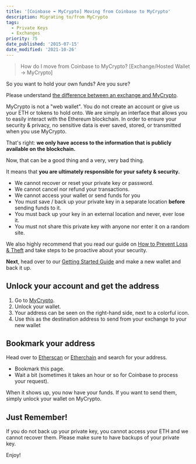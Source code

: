 ```yaml
---
title: '[Coinbase ➡ MyCrypto] Moving from Coinbase to MyCrypto'
description: Migrating to/from MyCrypto
tags:
  - Private Keys
  - Exchanges
priority: 75
date_published: '2015-07-15'
date_modified: '2021-10-26'
---
```


> How do I move from Coinbase to MyCrypto? [Exchange/Hosted Wallet -> MyCrypto]

So you want to hold your own funds? Are you sure?

Please understand [the difference between an exchange and MyCrypto](/general-knowledge/about-mycrypto/whats-the-difference-between-an-exchange-and-mycrypto).

MyCrypto is not a "web wallet". You do not create an account or give us your ETH or tokens to hold onto. We are simply an interface that allows you to easily interact with the Ethereum blockchain. In order to ensure your security & privacy, no sensitive data is ever saved, stored, or transmitted when you use MyCrypto.

That's right: **we only have access to the information that is publicly available on the blockchain.**

Now, that can be a good thing and a very, very bad thing.

It means that **you are ultimately responsible for your safety & security.**

- We cannot recover or reset your private key or password.
- We cannot cancel nor refund your transactions.
- We cannot access your wallet or send funds for you
- You must save / back up your private key in a separate location **before** sending funds to it.
- You must back up your key in an external location and never, ever lose it.
- You must not share this private key with anyone nor enter it on a random site.

We also highly recommend that you read our guide on [How to Prevent Loss & Theft](/staying-safe/protecting-yourself-and-your-funds) and take steps to be proactive about your security.

**Next**, head over to our [Getting Started Guide](/how-to/backup-restore/how-to-save-back-up-your-wallet) and make a new wallet and back it up.

## Unlock your account and get the address

1. Go to [MyCrypto](https://mycrypto.com/).
2. Unlock your wallet.
3. Your address can be seen on the right-hand side, next to a colorful icon.
4. Use this as the destination address to send from your exchange to your new wallet

## Bookmark your address

Head over to [Etherscan](https://etherscan.io/) or [Etherchain](https://www.etherchain.org/) and search for your address.

- Bookmark this page.
- Wait a bit (sometimes it takes an hour or so for Coinbase to process your request).

When it shows up, you now have your funds. If you want to send them, simply unlock your wallet on MyCrypto.

## Just Remember!

If you do not back up your private key, you cannot access your ETH and we cannot recover them. Please make sure to have backups of your private key.

Enjoy!
